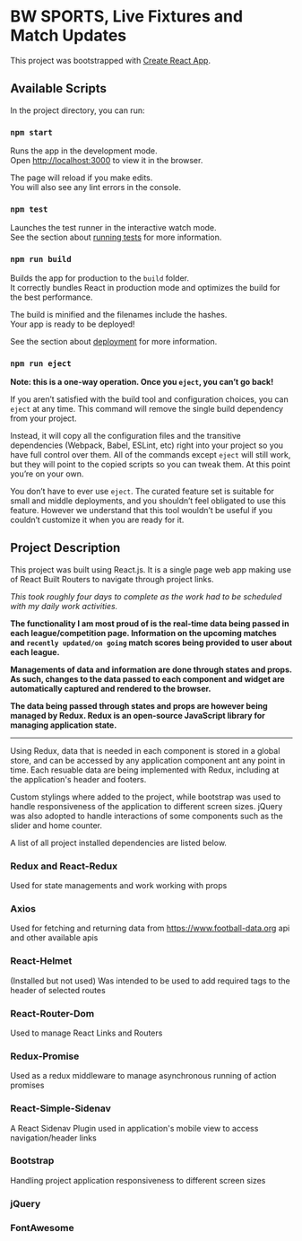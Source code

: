 # BW SPORTS, Live Fixtures and Match Updates

This project was bootstrapped with [Create React App](https://github.com/facebook/create-react-app).

## Available Scripts

In the project directory, you can run:

### `npm start`

Runs the app in the development mode.<br>
Open [http://localhost:3000](http://localhost:3000) to view it in the browser.

The page will reload if you make edits.<br>
You will also see any lint errors in the console.

### `npm test`

Launches the test runner in the interactive watch mode.<br>
See the section about [running tests](https://facebook.github.io/create-react-app/docs/running-tests) for more information.

### `npm run build`

Builds the app for production to the `build` folder.<br>
It correctly bundles React in production mode and optimizes the build for the best performance.

The build is minified and the filenames include the hashes.<br>
Your app is ready to be deployed!

See the section about [deployment](https://facebook.github.io/create-react-app/docs/deployment) for more information.

### `npm run eject`

**Note: this is a one-way operation. Once you `eject`, you can’t go back!**

If you aren’t satisfied with the build tool and configuration choices, you can `eject` at any time. This command will remove the single build dependency from your project.

Instead, it will copy all the configuration files and the transitive dependencies (Webpack, Babel, ESLint, etc) right into your project so you have full control over them. All of the commands except `eject` will still work, but they will point to the copied scripts so you can tweak them. At this point you’re on your own.

You don’t have to ever use `eject`. The curated feature set is suitable for small and middle deployments, and you shouldn’t feel obligated to use this feature. However we understand that this tool wouldn’t be useful if you couldn’t customize it when you are ready for it.

## Project Description

This project was built using React.js. It is a single page web app making use of React Built Routers to navigate through project links.

*This took roughly four days to complete as the work had to be scheduled with my daily work activities.*

**The functionality I am most proud of is the real-time data being passed in each league/competition page. Information on the upcoming matches and `recently updated/on going` match scores being provided to user about each league.**

**Managements of data and information are done through states and props. As such, changes to the data passed to each component and widget are automatically captured and rendered to the browser.** 

**The data being passed through states and props are however being managed by Redux. Redux is an open-source JavaScript library for managing application state.** 

<hr>

Using Redux, data that is needed in each component is stored in a global store, and can be accessed by any application component ant any point in time.
Each resuable data are being implemented with Redux, including at the application's header and footers.

Custom stylings where added to the project, while bootstrap was used to handle responsiveness of the application to different screen sizes.
jQuery was also adopted to handle interactions of some components such as the slider and home counter.

A list of all project installed dependencies are listed below.

### Redux and React-Redux
Used for state managements and work working with props

### Axios
Used for fetching and returning data from https://www.football-data.org api and other available apis

### React-Helmet
(Installed but not used) Was intended to be used to add required tags to the header of selected routes

### React-Router-Dom
Used to manage React Links and Routers

### Redux-Promise
Used as a redux middleware to manage asynchronous running of action promises

### React-Simple-Sidenav
A React Sidenav Plugin used in application's mobile view to access navigation/header links

### Bootstrap
Handling project application responsiveness to different screen sizes

### jQuery

### FontAwesome

